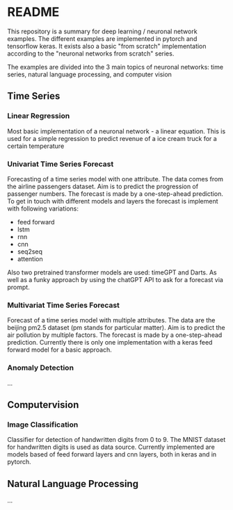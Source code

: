 # README

This repository is a summary for deep learning / neuronal network examples. 
The different examples are implemented in pytorch and tensorflow keras. It exists also a basic "from scratch" implementation 
according to the "neuronal networks from scratch" series.

The examples are divided into the 3 main topics of neuronal networks: time series, natural language processing, and computer vision 


## Time Series

### Linear Regression
Most basic implementation of a neuronal network - a linear equation. 
This is used for a simple regression to predict revenue of a ice cream truck for a certain temperature

### Univariat Time Series Forecast
Forecasting of a time series model with one attribute. The data comes from the airline passengers dataset. Aim is to predict 
the progression of passenger numbers. The forecast is made by a one-step-ahead prediction. To get in touch with different 
models and layers the forecast is implement with following variations:

- feed forward
- lstm
- rnn
- cnn
- seq2seq
- attention

Also two pretrained transformer models are used: timeGPT and Darts. As well as a funky approach by using the chatGPT API 
to ask for a forecast via prompt. 

### Multivariat Time Series Forecast
Forecast of a time series model with multiple attributes. The data are the beijing pm2.5 dataset (pm stands for particular matter). 
Aim is to predict the air pollution by multiple factors. The forecast is made by a one-step-ahead prediction. Currently there is only one
implementation with a keras feed forward model for a basic approach. 

### Anomaly Detection
...

## Computervision

### Image Classification
Classifier for detection of handwritten digits from 0 to 9. The MNIST dataset for handwritten digits is used as data source.
Currently implemented are models based of feed forward layers and cnn layers, both in keras and in pytorch. 

## Natural Language Processing
...


